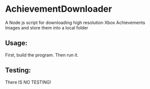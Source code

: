 AchievementDownloader
==============
A Node js script for downloading high resolution Xbox Achievements Images and store them into a local folder

Usage:
-----
First, build the program. Then run it.

Testing:
-----
There IS NO TESTING!
